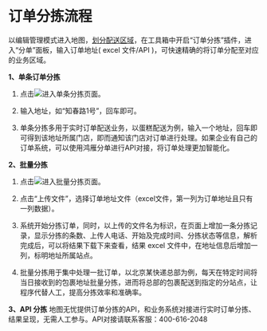 # 订单分拣流程
以编辑管理模式进入地图，[划分配送区域](/draw-region.html)，在工具箱中开启“订单分拣”插件，进入“分单”面板，输入订单地址( excel 文件/API )，可快速精确的将订单分配至对应的业务区域。


**1、单条订单分拣**

1) 点击![](https://pic.dituwuyou.com/map%2Fpicture%2Fdispatch%2Fsingle-dispatch.png)进入单条分拣页面。

2) 输入地址，如“知春路1号”，回车即可。

3) 单条分拣多用于实时订单配送业务，以蛋糕配送为例，输入一个地址，回车即可得到该地址所属门店，即而通知该门店对订单进行处理。如果企业有自己的订单系统，可以使用鸿雁分单进行API对接，将订单处理更加智能化。

**2、批量分拣**

1) 点击![](https://pic.dituwuyou.com/map%2Fpicture%2Fdispatch%2Fdispatch.png)进入批量分拣页面。

2) 点击“上传文件”，选择订单地址文件（excel文件，第一列为订单地址且只有一列数据）。

3) 系统开始分拣订单，同时，以上传的文件名为标识，在页面上增加一条分拣记录，显示分拣的条数、上传人电话、开始及完成时间、分拣状态等信息，解析完成后，可以将结果下载下来查看，结果 excel 文件中，在地址信息后增加一列，标明地址所属站点。

4) 批量分拣用于集中处理一批订单，以北京某快递总部为例，每天在特定时间将当日接收到的包裹地址批量分拣，进而将总部的包裹配送到指定的分站点，让程序代替人工，提高分拣效率和准确率。

**3、API 分拣**
地图无忧提供订单分拣的API，和业务系统对接进行实时订单分拣、结果呈现，无需人工参与。API对接请联系客服：400-616-2048


